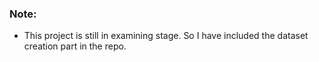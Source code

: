 ### Note: 
* This project is still in examining stage. So I have included the dataset creation part in the repo.
